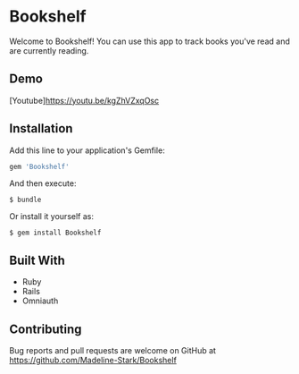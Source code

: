# Bookshelf

Welcome to Bookshelf! You can use this app to track books you've read and are currently reading.

## Demo

[Youtube]https://youtu.be/kgZhVZxqOsc

## Installation

Add this line to your application's Gemfile:

```ruby
gem 'Bookshelf'
```

And then execute:

    $ bundle

Or install it yourself as:

    $ gem install Bookshelf


## Built With

* Ruby
* Rails
* Omniauth

## Contributing

Bug reports and pull requests are welcome on GitHub at https://github.com/Madeline-Stark/Bookshelf

